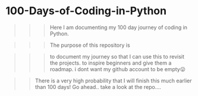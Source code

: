 # 100-Days-of-Coding-in-Python

> > > Here I am documenting my 100 day journey of coding in Python.

> > > The purpose of this repository is

> > > to document my journey so that I can use this to revisit the projects.
> > > to inspire beginners and give them a roadmap.
> > > i dont want my github account to be empty😛

> > There is a very high probability that I will finish this much earlier than 100 days!
> > Go ahead.. take a look at the repo....
